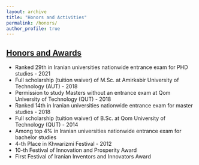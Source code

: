 ```yaml
---
layout: archive
title: "Honors and Activities"
permalink: /honors/
author_profile: true
---
```



<a href="/honors" class='header-color'>Honors and Awards</a>
----
- Ranked 29th in Iranian universities nationwide entrance exam for PHD studies - 2021
- Full scholarship (tuition waiver) of M.Sc. at Amirkabir University of Technology (AUT) - 2018
- Permission to study Masters without an entrance exam at Qom University of Technology (QUT) - 2018
- Ranked 14th in Iranian universities nationwide entrance exam for master studies - 2018
- Full scholarship (tuition waiver) of B.Sc. at Qom University of Technology (QUT) - 2014
- Among top 4% in Iranian universities nationwide entrance exam for bachelor studies
- 4-th Place in Khwarizmi Festival - 2012
- 10-th Festival of Innovation and Prosperity Award
- First Festival of Iranian Inventors and Innovators Award
